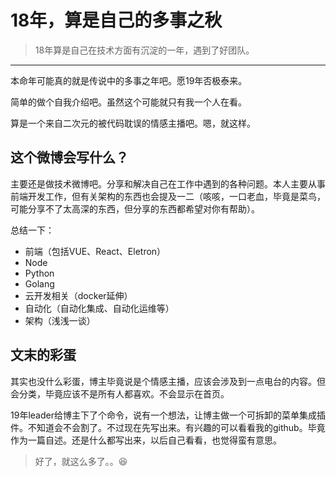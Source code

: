 # 18年，算是自己的多事之秋

> 18年算是自己在技术方面有沉淀的一年，遇到了好团队。

---

本命年可能真的就是传说中的多事之年吧。愿19年否极泰来。

简单的做个自我介绍吧。虽然这个可能就只有我一个人在看。

算是一个来自二次元的被代码耽误的情感主播吧。嗯，就这样。

## 这个微博会写什么？

主要还是做技术微博吧。分享和解决自己在工作中遇到的各种问题。本人主要从事前端开发工作，但有关架构的东西也会提及一二（咳咳，一口老血，毕竟是菜鸟，可能分享不了太高深的东西，但分享的东西都希望对你有帮助）。

总结一下：

- 前端（包括VUE、React、Eletron）
- Node
- Python
- Golang
- 云开发相关（docker延伸）
- 自动化（自动化集成、自动化运维等）
- 架构（浅浅一谈）

## 文末的彩蛋

其实也没什么彩蛋，博主毕竟说是个情感主播，应该会涉及到一点电台的内容。但会分类，毕竟应该不是所有人都喜欢。不会显示在首页。

19年leader给博主下了个命令，说有一个想法，让博主做一个可拆卸的菜单集成插件。不知道会不会割了。不过现在先写出来。有兴趣的可以看看我的github。毕竟作为一篇自述。还是什么都写出来，以后自己看看，也觉得蛮有意思。

> 好了，就这么多了。。😆
